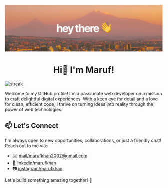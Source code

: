 <img src="https://raw.githubusercontent.com/yashsehgal/yashsehgal/main/media/gh-profile-banner.png" alt="banner" />
<h1 align="center">Hi👋 I'm Maruf!</h1>
<img src="https://user-images.githubusercontent.com/34391629/188001276-e28ab9d6-0401-4433-a74b-42e33580edbc.svg#gh-dark-mode-only" alt="streak" />

Welcome to my GitHub profile! I'm a passionate web developer on a mission to craft delightful digital experiences. With a keen eye for detail and a love for clean, efficient code, I thrive on turning ideas into reality through the power of web technologies.

## 📫 Let's Connect

I'm always open to new opportunities, collaborations, or just a friendly chat! Reach out to me via:

- ✉️ [mail/marufkhan2002@gmail.com](mailto:marufkhan2002@gmail.com)
- 🔗 [linkedin/marufkhan](https://www.linkedin.com/in/marufk21)
- 📷 [instagram/marufkhan](https://www.instagram.com/marufique/?igshid=1mdkhzjuv9i51)

Let's build something amazing together! 🚀
